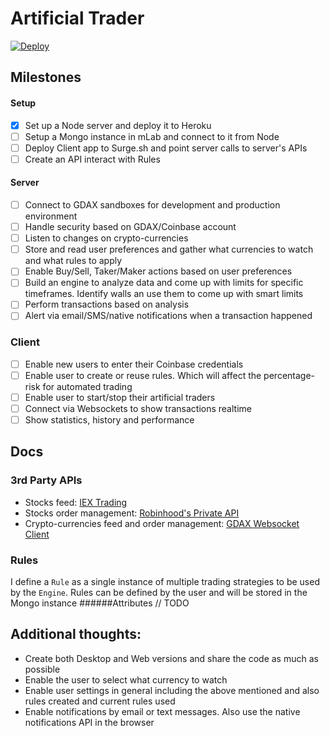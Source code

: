 # Artificial Trader

[![Deploy](https://www.herokucdn.com/deploy/button.svg)](https://heroku.com/deploy?template=https://github.com/jcvilap/artificial-trader)


## Milestones
#### Setup
- [x] Set up a Node server and deploy it to Heroku
- [ ] Setup a Mongo instance in mLab and connect to it from Node
- [ ] Deploy Client app to Surge.sh and point server calls to server's APIs
- [ ] Create an API interact with Rules
#### Server
- [ ] Connect to GDAX sandboxes for development and production environment 
- [ ] Handle security based on GDAX/Coinbase account
- [ ] Listen to changes on crypto-currencies
- [ ] Store and read user preferences and gather what currencies to watch and what rules to apply
- [ ] Enable Buy/Sell, Taker/Maker actions based on user preferences
- [ ] Build an engine to analyze data and come up with limits for specific timeframes. Identify walls an use them to come up with smart limits
- [ ] Perform transactions based on analysis
- [ ] Alert via email/SMS/native notifications when a transaction happened
### Client
- [ ] Enable new users to enter their Coinbase credentials
- [ ] Enable user to create or reuse rules. Which will affect the percentage-risk for automated trading
- [ ] Enable user to start/stop their artificial traders
- [ ] Connect via Websockets to show transactions realtime
- [ ] Show statistics, history and performance 
## Docs
### 3rd Party APIs
- Stocks feed: [IEX Trading](https://iextrading.com/developer/)
- Stocks order management: [Robinhood's Private API](https://api.robinhood.com/)
- Crypto-currencies feed and order management: [GDAX Websocket Client](https://github.com/coinbase/gdax-node#websocket-client)

### Rules
I define a `Rule` as a single instance of multiple trading strategies to be used by the `Engine`. Rules can be defined by the user and will be stored in the Mongo instance
######Attributes // TODO

## Additional thoughts:
- Create both Desktop and Web versions and share the code as much as possible
- Enable the user to select what currency to watch
- Enable user settings in general including the above mentioned and also rules created and current rules used
- Enable notifications by email or text messages. Also use the native notifications API in the browser

